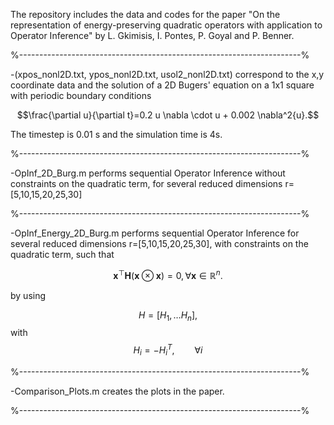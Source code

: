 The repository includes the data and codes for the paper "On the representation of energy-preserving quadratic operators with application to Operator Inference" by L. Gkimisis, I. Pontes, P. Goyal and P. Benner.

%----------------------------------------------------------------------%

-(xpos_nonl2D.txt, ypos_nonl2D.txt, usol2_nonl2D.txt) correspond to the x,y coordinate data and the solution of a 2D Bugers' equation on a 1x1 square with periodic boundary conditions

$$\frac{\partial u}{\partial t}=0.2 u  \nabla \cdot u + 0.002 \nabla^2{u}.$$

The timestep is 0.01 s and the simulation time is 4s.

%----------------------------------------------------------------------%

-OpInf_2D_Burg.m performs sequential Operator Inference without constraints on the quadratic term, for several reduced dimensions r=[5,10,15,20,25,30]

%----------------------------------------------------------------------%

-OpInf_Energy_2D_Burg.m performs sequential Operator Inference for several reduced dimensions r=[5,10,15,20,25,30], with constraints on the quadratic term, such that 

$$\mathbf{x}^\top\mathbf{H} \left( \mathbf{x} \otimes \mathbf{x} \right) =0, \forall \mathbf{x} \in \mathbb{R}^n.$$

by using

$$H=[H_1, \dots H_n],$$ with $$H_i = - H_i^T, \qquad \forall i$$

%----------------------------------------------------------------------%

-Comparison_Plots.m creates the plots in the paper.

%----------------------------------------------------------------------%
